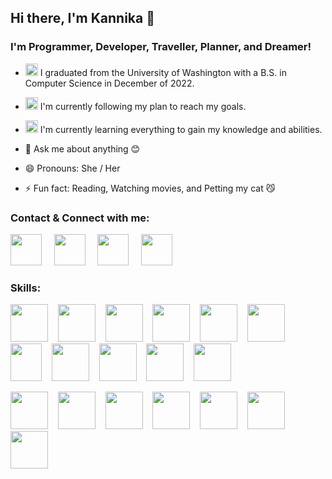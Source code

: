 ## Hi there, I'm Kannika  👋

### I'm Programmer, Developer, Traveller, Planner, and Dreamer!
- <img src="https://user-images.githubusercontent.com/49578771/128768682-2c46c56a-7719-4ca3-8dcd-04d590f8f2cf.png" width="20" height="20" /> I graduated from the University of Washington with a B.S. in Computer Science in December of 2022.                                                                                                                                    
- <img src="https://user-images.githubusercontent.com/49578771/128770553-899a684f-d2a0-40b8-b0de-bf6be299cdb5.png" width="20" height="20" /> I'm currently following my plan to reach my goals.

- <img src="https://user-images.githubusercontent.com/49578771/128770797-a5e6f85e-aa6a-487b-b101-27ab2640c383.png" width="20" height="20" /> I'm currently learning everything to gain my knowledge and abilities.  

- 💬 Ask me about anything 😊
- 😄 Pronouns: She / Her
- ⚡ Fun fact: Reading, Watching movies, and Petting my cat 😼

### Contact & Connect with me:

[<img src="https://user-images.githubusercontent.com/49578771/128774605-ab9f4727-b1a9-4d14-bc26-7f8474cb47e7.png" width="50" height="50"/>](mailto:a.kannika80@gmail.com) &nbsp;&nbsp;&nbsp;
[<img src="https://user-images.githubusercontent.com/49578771/128774913-a7e25c24-36a4-41a6-a215-b5abdfdd6c54.png" width="50" height="50" />](tel:+1-253-282-8828) &nbsp;&nbsp;&nbsp;
[<img src="https://user-images.githubusercontent.com/49578771/128775165-c06c9693-6410-4b0c-9351-a02f2c06b29e.png" width="50" height="50" />](https://a-kannika.github.io/AKannika/) &nbsp;&nbsp;&nbsp;
[<img src="https://user-images.githubusercontent.com/49578771/128775472-df4b9d6c-ece9-4b4e-a285-64e6adaef7df.png" width="50" height="50" />](https://www.linkedin.com/in/kannika-armstrong-b24b95136/)&nbsp;&nbsp;&nbsp;

### Skills:

<img src="https://user-images.githubusercontent.com/49578771/128778976-d7567b0c-37c0-421d-9487-21cad688a7e7.png" width="60" height="60"/>&nbsp;&nbsp;&nbsp;
<img src="https://upload.wikimedia.org/wikipedia/commons/9/97/Sqlite-square-icon.svg" width="60" height="60"/>&nbsp;&nbsp;&nbsp;
<img src="https://user-images.githubusercontent.com/49578771/173856031-5b58fe11-ef57-4951-b0bd-e2f2994f9d0a.png" width="60" height="60"/>&nbsp;&nbsp;&nbsp;
<img src="https://user-images.githubusercontent.com/49578771/173856400-7b19243c-43a0-4ad8-ba99-2cde767655ff.png" width="60" height="60"/>&nbsp;&nbsp;&nbsp;
<img src="https://img.icons8.com/color/48/000000/python--v1.png" width="60" height="60"/>&nbsp;&nbsp;&nbsp;
<img src="https://user-images.githubusercontent.com/49578771/128780584-005301dd-4ddf-4496-80b6-aca657f1f18c.png" width="60" height="60"/>&nbsp;&nbsp;&nbsp;
<img src="https://user-images.githubusercontent.com/49578771/128780082-23db032f-a366-43f1-98dd-3541e0c85188.png" width="50" height="60"/>&nbsp;&nbsp;&nbsp;
<img src="https://user-images.githubusercontent.com/49578771/128781304-ff4ee2c4-c74a-4800-83ef-a2a62d1ac3bd.png" width="60" height="60"/>&nbsp;&nbsp;&nbsp;
<img src="https://user-images.githubusercontent.com/49578771/128781406-93a2fdd5-585f-45a7-8790-56af0f037b4c.png" width="60" height="60"/>&nbsp;&nbsp;&nbsp;
<img src="https://user-images.githubusercontent.com/49578771/173857106-e8540c03-3120-4411-836f-e2f88526d428.png" width="60" height="60"/>&nbsp;&nbsp;&nbsp;
<img src="https://user-images.githubusercontent.com/49578771/173857360-15e6c7e6-c1d1-4a4d-9c73-1930f8641f10.png" width="60" height="60"/>&nbsp;&nbsp;&nbsp;




<img src="https://img.icons8.com/color/144/000000/intellij-idea.png" width="60" height="60"/>&nbsp;&nbsp;&nbsp;
<img src="https://cdn.icon-icons.com/icons2/1381/PNG/512/rstudio_94807.png" width="60" height="60"/>&nbsp;&nbsp;&nbsp;
<img src="https://upload.wikimedia.org/wikipedia/commons/9/9a/Visual_Studio_Code_1.35_icon.svg" width="60" height="60"/>&nbsp;&nbsp;&nbsp;
<img src="https://user-images.githubusercontent.com/49578771/173858386-89cb5b2f-f93b-43a4-900d-bc916fc3e4f8.png" width="60" height="60"/>&nbsp;&nbsp;&nbsp;
<img src="https://img.icons8.com/color/144/000000/git.png" width="60" height="60"/>&nbsp;&nbsp;&nbsp;
<img src="https://img.icons8.com/material-outlined/192/000000/github.png" width="60" height="60"/>&nbsp;&nbsp;&nbsp;
<img src="https://user-images.githubusercontent.com/49578771/173858693-71253280-87fc-4f9e-9b80-b01f12fb1e15.png" width="60" height="60"/>&nbsp;&nbsp;&nbsp;


